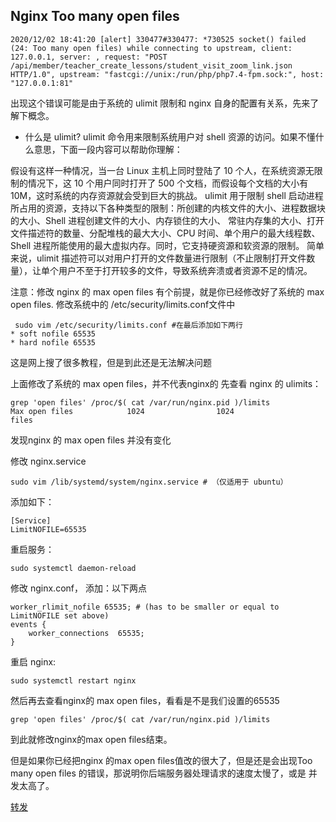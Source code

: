 ## Nginx Too many open files
```
2020/12/02 18:41:20 [alert] 330477#330477: *730525 socket() failed (24: Too many open files) while connecting to upstream, client: 127.0.0.1, server: , request: "POST /api/member/teacher_create_lessons/student_visit_zoom_link.json HTTP/1.0", upstream: "fastcgi://unix:/run/php/php7.4-fpm.sock:", host: "127.0.0.1:81"
```

出现这个错误可能是由于系统的 ulimit 限制和 nginx 自身的配置有关系，先来了解下概念。

- 什么是 ulimit?
ulimit 命令用来限制系统用户对 shell 资源的访问。如果不懂什么意思，下面一段内容可以帮助你理解：

假设有这样一种情况，当一台 Linux 主机上同时登陆了 10 个人，在系统资源无限制的情况下，这 10 个用户同时打开了 500 个文档，而假设每个文档的大小有 10M，这时系统的内存资源就会受到巨大的挑战。
ulimit 用于限制 shell 启动进程所占用的资源，支持以下各种类型的限制：所创建的内核文件的大小、进程数据块的大小、Shell 进程创建文件的大小、内存锁住的大小、
常驻内存集的大小、打开文件描述符的数量、分配堆栈的最大大小、CPU 时间、单个用户的最大线程数、Shell 进程所能使用的最大虚拟内存。同时，它支持硬资源和软资源的限制。
简单来说，ulimit 描述符可以对用户打开的文件数量进行限制（不止限制打开文件数量），让单个用户不至于打开较多的文件，导致系统奔溃或者资源不足的情况。

注意：修改 nginx 的 max open files 有个前提，就是你已经修改好了系统的 max open files.
修改系统中的 /etc/security/limits.conf文件中
```
 sudo vim /etc/security/limits.conf #在最后添加如下两行
* soft nofile 65535
* hard nofile 65535
```
这是网上搜了很多教程，但是到此还是无法解决问题
 
上面修改了系统的 max open files，并不代表nginx的
先查看 nginx 的 ulimits：
```
grep 'open files' /proc/$( cat /var/run/nginx.pid )/limits
Max open files            1024                1024                files
```

发现nginx 的 max open files 并没有变化
 
修改 nginx.service
```
sudo vim /lib/systemd/system/nginx.service # （仅适用于 ubuntu）
```
添加如下：
```
[Service]
LimitNOFILE=65535
```

重启服务：
```
sudo systemctl daemon-reload
```

修改 nginx.conf，
添加：以下两点
```
worker_rlimit_nofile 65535; # (has to be smaller or equal to LimitNOFILE set above)
events {
    worker_connections  65535;
}
```
重启 nginx:
```
sudo systemctl restart nginx
```

然后再去查看nginx的 max open files，看看是不是我们设置的65535
```
grep 'open files' /proc/$( cat /var/run/nginx.pid )/limits
```
到此就修改nginx的max open files结束。
 
但是如果你已经把nginx 的max open files值改的很大了，但是还是会出现Too many open files 的错误，那说明你后端服务器处理请求的速度太慢了，或是 并发太高了。

[转发](https://www.cnblogs.com/c9999/p/11249386.html)